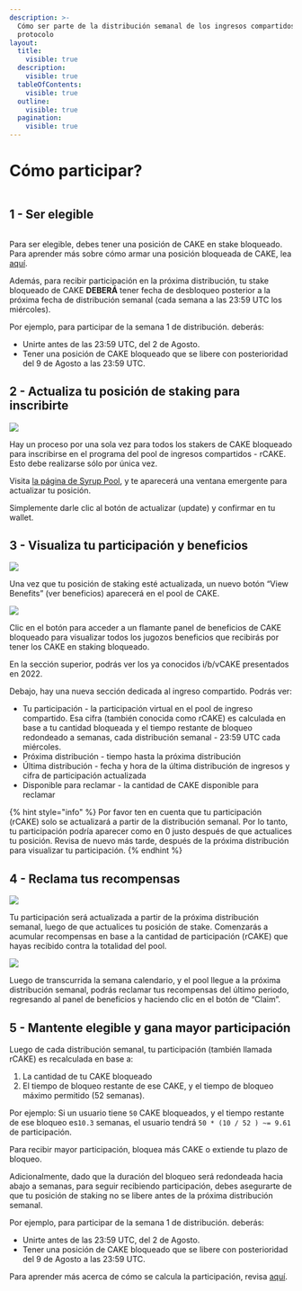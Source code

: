```yaml
---
description: >-
  Cómo ser parte de la distribución semanal de los ingresos compartidos del
  protocolo
layout:
  title:
    visible: true
  description:
    visible: true
  tableOfContents:
    visible: true
  outline:
    visible: true
  pagination:
    visible: true
---
```


# Cómo participar?

<figure><img src="../../.gitbook/assets/image (1).png" alt=""><figcaption></figcaption></figure>

## 1 - Ser elegible <a href="#8b63b3dd-b974-4e1b-9c5e-ed8eea2891ab" id="8b63b3dd-b974-4e1b-9c5e-ed8eea2891ab"></a>

<figure><img src="../../.gitbook/assets/image (1) (1).png" alt=""><figcaption></figcaption></figure>

Para ser elegible, debes tener una posición de CAKE en stake bloqueado. Para aprender más sobre cómo armar una posición bloqueada de CAKE, lea [aquí](../syrup-pools/nuevo-cake-pool/como-usar-staking-bloqueado.md).&#x20;

Además, para recibir participación en la próxima distribución, tu stake bloqueado de CAKE **DEBERÁ** tener fecha de desbloqueo posterior a la próxima fecha de distribución semanal  (cada semana a las 23:59 UTC los miércoles).

Por ejemplo, para participar de la semana 1 de distribución. deberás:

* Unirte antes de las 23:59 UTC, del 2 de Agosto.
* Tener una posición de CAKE bloqueado que se libere con posterioridad del 9 de Agosto a las  23:59 UTC.

## 2 - Actualiza tu posición de staking para inscribirte <a href="#5364e392-14f8-4a0a-b2cd-673d63030f6a" id="5364e392-14f8-4a0a-b2cd-673d63030f6a"></a>

![](<../../.gitbook/assets/image (2).png>)

Hay un proceso por una sola vez para todos los stakers de CAKE bloqueado para inscribirse en el programa del pool de ingresos compartidos - rCAKE. Esto debe realizarse sólo por única vez.

Visita [la página de Syrup Pool](https://pancakeswap.finance/pools), y te aparecerá una ventana emergente para actualizar tu posición.

Simplemente darle clic al botón de actualizar (update) y confirmar en tu wallet.

## 3 - Visualiza tu participación y beneficios <a href="#9356069e-8fdd-4ab5-83e8-045b4ad31048" id="9356069e-8fdd-4ab5-83e8-045b4ad31048"></a>

![](<../../.gitbook/assets/image (3).png>)

Una vez que tu posición de staking esté actualizada, un nuevo botón “View Benefits” (ver beneficios) aparecerá en el pool de CAKE.

![](<../../.gitbook/assets/image (4).png>)

Clic en el botón para acceder a un flamante panel de beneficios de CAKE bloqueado para visualizar todos los jugozos beneficios que recibirás por tener los CAKE en staking bloqueado.

En la sección superior, podrás ver los ya conocidos  i/b/vCAKE presentados en 2022.

Debajo, hay una nueva sección dedicada al ingreso compartido. Podrás ver:

* Tu participación - la participación virtual en el pool de ingreso compartido. Esa cifra (también conocida como rCAKE) es calculada en base a tu cantidad bloqueada y el tiempo restante de bloqueo redondeado a semanas, cada distribución semanal - 23:59 UTC cada miércoles.
* Próxima distribución - tiempo hasta la próxima distribución
* Última distribución - fecha y hora de la última distribución de ingresos y cifra de participación actualizada
* Disponible para reclamar - la cantidad de CAKE disponible para reclamar

{% hint style="info" %}
Por favor ten en cuenta que tu participación (rCAKE) solo se actualizará a partir de la distribución semanal. Por lo tanto, tu participación podría aparecer como  en 0 justo después de que actualices tu posición. Revisa de nuevo más tarde, después de la próxima distribución para visualizar tu participación.
{% endhint %}

## 4 - Reclama tus recompensas <a href="#d99a5c97-55b7-4768-ac3e-c05e173ed63f" id="d99a5c97-55b7-4768-ac3e-c05e173ed63f"></a>

![](<../../.gitbook/assets/image (5).png>)

Tu participación será actualizada a partir de la próxima distribución semanal, luego de que actualices tu posición de stake. Comenzarás a acumular recompensas en base a la cantidad de participación (rCAKE) que hayas recibido contra la totalidad del pool.

![](<../../.gitbook/assets/image (6).png>)

Luego de transcurrida la semana calendario, y el pool llegue a la próxima distribución semanal, podrás reclamar tus recompensas del último periodo, regresando al panel de beneficios y haciendo clic en el botón de “Claim”.

## 5 - Mantente elegible y gana mayor participación <a href="#3ca775e2-6d26-4dee-94e4-e03d89b57412" id="3ca775e2-6d26-4dee-94e4-e03d89b57412"></a>

Luego de cada distribución semanal, tu participación (también llamada rCAKE) es recalculada en base a:

1. La cantidad de tu CAKE bloqueado
2. El tiempo de bloqueo restante de ese CAKE, y el tiempo de bloqueo máximo permitido (52 semanas).

Por ejemplo: Si un usuario tiene `50` CAKE bloqueados, y el tiempo restante de ese bloqueo es`10.3` semanas, el usuario tendrá `50 * (10 / 52 ) ~= 9.61` de participación.

Para recibir mayor participación, bloquea más CAKE o extiende tu plazo de bloqueo.

Adicionalmente, dado que la duración del bloqueo será redondeada hacia abajo a semanas, para seguir recibiendo participación, debes asegurarte de que tu posición de staking no se libere antes de la próxima distribución semanal.

Por ejemplo, para participar de la semana 1 de distribución. deberás:

* Unirte antes de las 23:59 UTC, del 2 de Agosto.
* Tener una posición de CAKE bloqueado que se libere con posterioridad del 9 de Agosto a las  23:59 UTC.

Para aprender más acerca de cómo se calcula la participación, revisa [aquí](faq.md).
